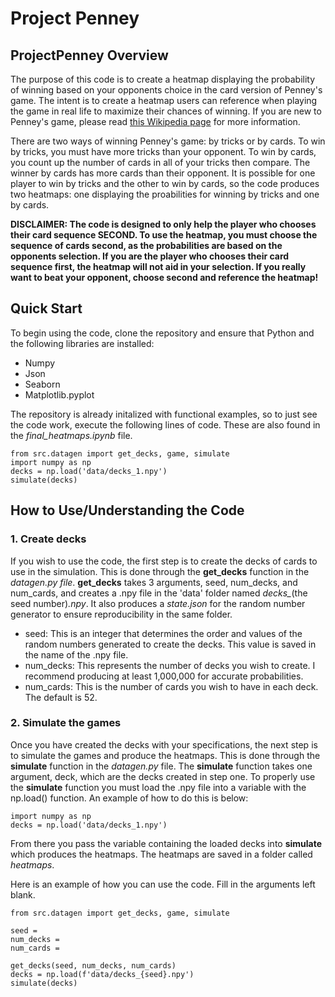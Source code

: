 # Project Penney
## ProjectPenney Overview

The purpose of this code is to create a heatmap displaying the probability of winning based on your opponents choice in the card version of Penney's game. The intent is to create a heatmap users can reference when playing the game in real life to maximize their chances of winning. If you are new to Penney's game, please read [this Wikipedia page](https://en.wikipedia.org/wiki/Penney%27s_game) for more information.

There are two ways of winning Penney's game: by tricks or by cards. To win by tricks, you must have more tricks than your opponent. To win by cards, you count up the number of cards in all of your tricks then compare. The winner by cards has more cards than their opponent. It is possible for one player to win by tricks and the other to win by cards, so the code produces two heatmaps: one displaying the proabilities for winning by tricks and one by cards.

**DISCLAIMER: The code is designed to only help the player who chooses their card sequence SECOND. To use the heatmap, you must choose the sequence of cards second, as the probabilities are based on the opponents selection. If you are the player who chooses their card sequence first, the heatmap will not aid in your selection. If you really want to beat your opponent, choose second and reference the heatmap!**


## Quick Start

To begin using the code, clone the repository and ensure that Python and the following libraries are installed:
- Numpy
- Json
- Seaborn
- Matplotlib.pyplot

The repository is already initalized with functional examples, so to just see the code work, execute the following lines of code. These are also found in the *final_heatmaps.ipynb* file.

```
from src.datagen import get_decks, game, simulate
import numpy as np
decks = np.load('data/decks_1.npy')
simulate(decks)
```


## How to Use/Understanding the Code
### 1. Create decks

If you wish to use the code, the first step is to create the decks of cards to use in the simulation. This is done through the **get_decks** function in the *datagen.py file*. **get_decks** takes 3 arguments, seed, num_decks, and num_cards, and creates a .npy file in the 'data' folder named *decks_*(the seed number)*.npy*. It also produces a *state.json* for the random number generator to ensure reproducibility in the same folder.

- seed: This is an integer that determines the order and values of the random numbers generated to create the decks. This value is saved in the name of the .npy file.
- num_decks: This represents the number of decks you wish to create. I recommend producing at least 1,000,000 for accurate probabilities.
- num_cards: This is the number of cards you wish to have in each deck. The default is 52.


### 2. Simulate the games

Once you have created the decks with your specifications, the next step is to simulate the games and produce the heatmaps. This is done through the **simulate** function in the *datagen.py* file. The **simulate** function takes one argument, deck, which are the decks created in step one. To properly use the **simulate** function you must load the .npy file into a variable with the np.load() function. An example of how to do this is below:
```
import numpy as np
decks = np.load('data/decks_1.npy')
```
From there you pass the variable containing the loaded decks into **simulate** which produces the heatmaps. The heatmaps are saved in a folder called *heatmaps*.


Here is an example of how you can use the code. Fill in the arguments left blank.


```
from src.datagen import get_decks, game, simulate

seed = 
num_decks = 
num_cards = 

get_decks(seed, num_decks, num_cards)
decks = np.load(f'data/decks_{seed}.npy')
simulate(decks)
```



